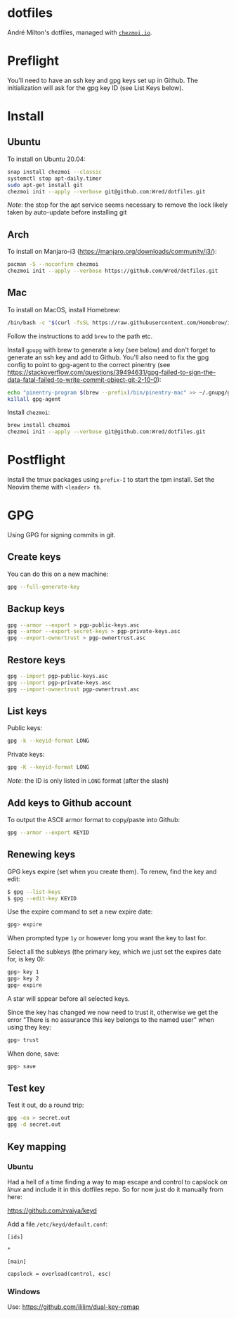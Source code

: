 # dotfiles
André Milton's dotfiles, managed with [`chezmoi.io`](https://chezmoi.io/).

# Preflight

You'll need to have an ssh key and gpg keys set up in Github.  The initialization will ask for the gpg key ID (see List Keys below).

# Install

## Ubuntu
To install on Ubuntu 20.04:

```sh
snap install chezmoi --classic
systemctl stop apt-daily.timer
sudo apt-get install git
chezmoi init --apply --verbose git@github.com:Wred/dotfiles.git
```

*Note*: the stop for the apt service seems necessary to remove the lock likely taken by auto-update before installing git

## Arch
To install on Manjaro-i3 (https://manjaro.org/downloads/community/i3/):

```sh
pacman -S --noconfirm chezmoi
chezmoi init --apply --verbose https://github.com/Wred/dotfiles.git
```

## Mac
To install on MacOS, install Homebrew:

```sh
/bin/bash -c "$(curl -fsSL https://raw.githubusercontent.com/Homebrew/install/HEAD/install.sh)"
```

Follow the instructions to add `brew` to the path etc.

Install `gpupg` with brew to generate a key (see below) and don't forget to generate an ssh key and add to Github.  You'll also need to fix the gpg config to point to gpg-agent to the correct pinentry (see https://stackoverflow.com/questions/39494631/gpg-failed-to-sign-the-data-fatal-failed-to-write-commit-object-git-2-10-0):

```sh
echo "pinentry-program $(brew --prefix)/bin/pinentry-mac" >> ~/.gnupg/gpg-agent.conf
killall gpg-agent
```

Install `chezmoi`:

```sh
brew install chezmoi
chezmoi init --apply --verbose git@github.com:Wred/dotfiles.git
```

# Postflight

Install the tmux packages using `prefix-I` to start the tpm install.
Set the Neovim theme with `<leader> th`.

# GPG

Using GPG for signing commits in git.

## Create keys

You can do this on a new machine:

```sh
gpg --full-generate-key
```


## Backup keys

```sh
gpg --armor --export > pgp-public-keys.asc
gpg --armor --export-secret-keys > pgp-private-keys.asc
gpg --export-ownertrust > pgp-ownertrust.asc
```

## Restore keys

```sh
gpg --import pgp-public-keys.asc
gpg --import pgp-private-keys.asc
gpg --import-ownertrust pgp-ownertrust.asc
```

## List keys

Public keys:
```sh
gpg -k --keyid-format LONG
```

Private keys:
```sh
gpg -K --keyid-format LONG
```

*Note*: the ID is only listed in `LONG` format (after the slash)

## Add keys to Github account

To output the ASCII armor format to copy/paste into Github:

```sh
gpg --armor --export KEYID
```

## Renewing keys

GPG keys expire (set when you create them).  To renew, find the key and edit:

```sh
$ gpg --list-keys
$ gpg --edit-key KEYID
```

Use the expire command to set a new expire date:

```sh
gpg> expire
```    

When prompted type `1y` or however long you want the key to last for.

Select all the subkeys (the primary key, which we just set the expires date for, is key 0):

```sh
gpg> key 1
gpg> key 2
gpg> expire
```

A star will sppear before all selected keys.

Since the key has changed we now need to trust it, otherwise we get the error "There is no assurance this key belongs to the named user" when using they key:

```sh
gpg> trust
```

When done, save:

```sh
gpg> save
```


## Test key

Test it out, do a round trip:

```sh
gpg -ea > secret.out
gpg -d secret.out
```

## Key mapping

### Ubuntu

Had a hell of a time finding a way to map escape and control to capslock *on linux* and
include it in this dotfiles repo.  So for now just do it manually from here:

https://github.com/rvaiya/keyd

Add a file `/etc/keyd/default.conf`:

```
[ids]

*

[main]

capslock = overload(control, esc)
```

### Windows

Use: https://github.com/ililim/dual-key-remap
